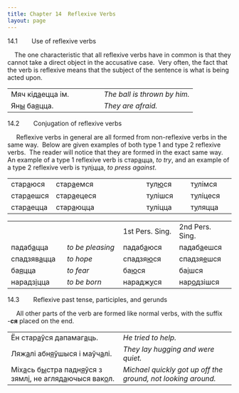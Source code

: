 ```yaml
---
title: Chapter 14  Reflexive Verbs  
layout: page
---
```

 
14.1        Use of reflexive verbs  
  
    The one characteristic that all reflexive verbs have in common is
that they cannot take a direct object in the accusative case.  Very
often, the fact that the verb is reflexive means that the subject of the
sentence is what is being acted upon.  
  

<table>
<colgroup>
<col style="width: 50%" />
<col style="width: 50%" />
</colgroup>
<tbody>
<tr class="odd">
<td>Мяч кід<span style="text-decoration: underline;">а</span>ецца ім.<br />
</td>
<td><span style="font-style: italic;">The ball is thrown by him.</span><br />
</td>
</tr>
<tr class="even">
<td>Ян<span style="text-decoration: underline;">ы</span> ба<span style="text-decoration: underline;">я</span>цца.<br />
</td>
<td><span style="font-style: italic;">They are afraid.</span><br />
</td>
</tr>
</tbody>
</table>

  
  
14.2        Conjugation of reflexive verbs  
  
     Reflexive verbs in general are all formed from non-reflexive verbs
in the same way.  Below are given examples of both type 1 and type 2
reflexive verbs.  The reader will notice that they are formed in the
exact same way.  An example of a type 1 reflexive verb is
стар<span style="text-decoration: underline;">а</span>цца,
<span style="font-style: italic;">to try</span>, and an example of a
type 2 reflexive verb is
тул<span style="text-decoration: underline;">і</span>цца,
<span style="font-style: italic;">to press against</span>.  
  

<table>
<colgroup>
<col style="width: 20%" />
<col style="width: 20%" />
<col style="width: 20%" />
<col style="width: 20%" />
<col style="width: 20%" />
</colgroup>
<tbody>
<tr class="odd">
<td>стар<span style="text-decoration: underline;">а</span>юся<br />
</td>
<td>стар<span style="text-decoration: underline;">а</span>емся<br />
</td>
<td><br />
</td>
<td>тул<span style="text-decoration: underline;">ю</span>ся<br />
</td>
<td>т<span style="text-decoration: underline;">у</span>лімся<br />
</td>
</tr>
<tr class="even">
<td>стар<span style="text-decoration: underline;">а</span>ешся<br />
</td>
<td>стар<span style="text-decoration: underline;">а</span>ецеся<br />
</td>
<td><br />
</td>
<td>т<span style="text-decoration: underline;">у</span>лішся<br />
</td>
<td>т<span style="text-decoration: underline;">у</span>ліцеся<br />
</td>
</tr>
<tr class="odd">
<td>стар<span style="text-decoration: underline;">а</span>ецца<br />
</td>
<td>стар<span style="text-decoration: underline;">а</span>юцца<br />
</td>
<td><br />
</td>
<td>т<span style="text-decoration: underline;">у</span>ліцца<br />
</td>
<td>т<span style="text-decoration: underline;">у</span>ляцца<br />
</td>
</tr>
</tbody>
</table>

  

<table>
<colgroup>
<col style="width: 25%" />
<col style="width: 25%" />
<col style="width: 25%" />
<col style="width: 25%" />
</colgroup>
<tbody>
<tr class="odd">
<td><br />
</td>
<td><br />
</td>
<td>1st Pers. Sing.<br />
</td>
<td>2nd Pers. Sing.<br />
</td>
</tr>
<tr class="even">
<td>падаб<span style="text-decoration: underline;">а</span>цца<br />
</td>
<td><span style="font-style: italic;">to be pleasing</span><br />
</td>
<td>падаб<span style="text-decoration: underline;">а</span>юся<br />
</td>
<td>падаб<span style="text-decoration: underline;">а</span>ешся<br />
</td>
</tr>
<tr class="odd">
<td>спадзяв<span style="text-decoration: underline;">а</span>цца<br />
</td>
<td><span style="font-style: italic;">to hope</span><br />
</td>
<td>спадзя<span style="text-decoration: underline;">ю</span>ся<br />
</td>
<td>спадзя<span style="text-decoration: underline;">е</span>шся<br />
</td>
</tr>
<tr class="even">
<td>ба<span style="text-decoration: underline;">я</span>цца<br />
</td>
<td><span style="font-style: italic;">to fear</span><br />
</td>
<td>ба<span style="text-decoration: underline;">ю</span>ся<br />
</td>
<td>ба<span style="text-decoration: underline;">і</span>шся<br />
</td>
</tr>
<tr class="odd">
<td>нарадз<span style="text-decoration: underline;">і</span>цца<br />
</td>
<td><span style="font-style: italic;">to be born</span><br />
</td>
<td>нарадж<span style="text-decoration: underline;">у</span>ся<br />
</td>
<td>нар<span style="text-decoration: underline;">о</span>дзішся<br />
</td>
</tr>
</tbody>
</table>

  
  
14.3        Reflexive past tense, participles, and gerunds  
  
     All other parts of the verb are formed like normal verbs, with the
suffix -<span style="font-weight: bold;">ся</span> placed on the end.  
  

<table>
<colgroup>
<col style="width: 50%" />
<col style="width: 50%" />
</colgroup>
<tbody>
<tr class="odd">
<td>Ён стар<span style="text-decoration: underline;">а</span>ўся дапамаг<span style="text-decoration: underline;">а</span>ць.<br />
</td>
<td><span style="font-style: italic;">He tried to help.</span><br />
</td>
</tr>
<tr class="even">
<td>Ляж<span style="text-decoration: underline;">а</span>лі абн<span style="text-decoration: underline;">я</span>ўшыся і маўч<span style="text-decoration: underline;">а</span>лі.<br />
</td>
<td><span style="font-style: italic;">They lay hugging and were quiet.</span><br />
</td>
</tr>
<tr class="odd">
<td>Міх<span style="text-decoration: underline;">а</span>сь б<span style="text-decoration: underline;">ы</span>стра падн<span style="text-decoration: underline;">я</span>ўся з зямл<span style="text-decoration: underline;">і</span>, не агляд<span style="text-decoration: underline;">а</span>ючыся вак<span style="text-decoration: underline;">о</span>л.<br />
</td>
<td><span style="font-style: italic;">Michael quickly got up off the ground, not looking around.</span><br />
</td>
</tr>
</tbody>
</table>


